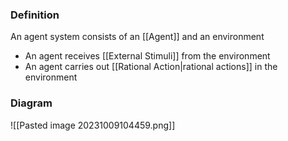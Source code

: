 ### Definition
An agent system consists of an [[Agent]] and an environment
- An agent receives [[External Stimuli]] from the environment
- An agent carries out [[Rational Action|rational actions]] in the environment
### Diagram
![[Pasted image 20231009104459.png]]
